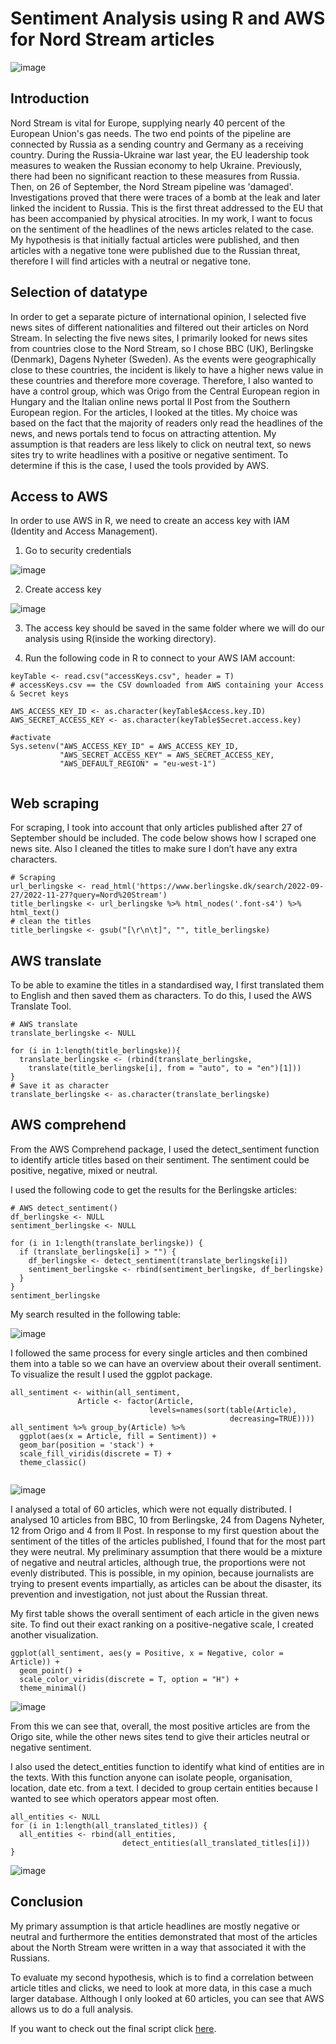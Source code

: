 
# Sentiment Analysis using R and AWS for Nord Stream articles #

![image](https://user-images.githubusercontent.com/113236007/216640326-93903f84-8fa8-4413-af46-50dc06e0cfd1.png)

## Introduction ##

Nord Stream is vital for Europe, supplying nearly 40 percent of the European Union's gas needs. The two end points of the pipeline are connected by Russia as a sending country and Germany as a receiving country. During the Russia-Ukraine war last year, the EU leadership took measures to weaken the Russian economy to help Ukraine. Previously, there had been no significant reaction to these measures from Russia. Then, on 26 of September, the Nord Stream pipeline was 'damaged'. Investigations proved that there were traces of a bomb at the leak and later linked the incident to Russia. This is the first threat addressed to the EU that has been accompanied by physical atrocities. In my work, I want to focus on the sentiment of the headlines of the news articles related to the case. My hypothesis is that initially factual articles were published, and then articles with a negative tone were published due to the Russian threat, therefore I will find articles with a neutral or negative tone.

## Selection of datatype ##

In order to get a separate picture of international opinion, I selected five news sites of different nationalities and filtered out their articles on Nord Stream. In selecting the five news sites, I primarily looked for news sites from countries close to the Nord Stream, so I chose BBC (UK), Berlingske (Denmark), Dagens Nyheter (Sweden). As the events were geographically close to these countries, the incident is likely to have a higher news value in these countries and therefore more coverage. Therefore, I also wanted to have a control group, which was Origo from the Central European region in Hungary and the Italian online news portal Il Post from the Southern European region. For the articles, I looked at the titles. My choice was based on the fact that the majority of readers only read the headlines of the news, and news portals tend to focus on attracting attention. My assumption is that readers are less likely to click on neutral text, so news sites try to write headlines with a positive or negative sentiment. To determine if this is the case, I used the tools provided by AWS.

## Access to AWS ##

In order to use AWS in R, we need to create an access key with IAM (Identity and Access Management).

1. Go to security credentials

![image](https://user-images.githubusercontent.com/113236007/216640759-5e3781d8-21ba-42c8-a083-9a81839392b9.png)

2. Create access key

![image](https://user-images.githubusercontent.com/113236007/216640874-aa2ccd7d-3ae0-4545-84a7-0b146e527918.png)

3. The access key should be saved in the same folder where we will do our analysis using R(inside the working directory).

4. Run the following code in R to connect to your AWS IAM account:

```
keyTable <- read.csv("accessKeys.csv", header = T) 
# accessKeys.csv == the CSV downloaded from AWS containing your Access & Secret keys

AWS_ACCESS_KEY_ID <- as.character(keyTable$Access.key.ID)
AWS_SECRET_ACCESS_KEY <- as.character(keyTable$Secret.access.key)

#activate
Sys.setenv("AWS_ACCESS_KEY_ID" = AWS_ACCESS_KEY_ID,
           "AWS_SECRET_ACCESS_KEY" = AWS_SECRET_ACCESS_KEY,
           "AWS_DEFAULT_REGION" = "eu-west-1")
      
```


## Web scraping ##

For scraping, I took into account that only articles published after 27 of September should be included. The code below shows how I scraped one news site. Also I cleaned the titles to make sure I don’t have any extra characters.

```
# Scraping
url_berlingske <- read_html('https://www.berlingske.dk/search/2022-09-27/2022-11-27?query=Nord%20Stream')
title_berlingske <- url_berlingske %>% html_nodes('.font-s4') %>% html_text()
# clean the titles
title_berlingske <- gsub("[\r\n\t]", "", title_berlingske)

```

## AWS translate ##

To be able to examine the titles in a standardised way, I first translated them to English and then saved them as characters. To do this, I used the AWS Translate Tool.

```
# AWS translate
translate_berlingske <- NULL

for (i in 1:length(title_berlingske)){ 
  translate_berlingske <- (rbind(translate_berlingske,
    translate(title_berlingske[i], from = "auto", to = "en")[1]))
}
# Save it as character
translate_berlingske <- as.character(translate_berlingske)

```

## AWS comprehend ##

From the AWS Comprehend package, I used the detect_sentiment function to identify article titles based on their sentiment. The sentiment could be positive, negative, mixed or neutral.

I used the following code to get the results for the Berlingske articles:

```
# AWS detect_sentiment()
df_berlingske <- NULL
sentiment_berlingske <- NULL 

for (i in 1:length(translate_berlingske)) {   
  if (translate_berlingske[i] > "") {
    df_berlingske <- detect_sentiment(translate_berlingske[i]) 
    sentiment_berlingske <- rbind(sentiment_berlingske, df_berlingske)
  }
}
sentiment_berlingske

```

My search resulted in the following table:

![image](https://user-images.githubusercontent.com/113236007/216641710-adecea15-ca78-4c4a-ad0e-d50863f8ecca.png)

I followed the same process for every single articles and then combined them into a table so we can have an overview about their overall sentiment. To visualize the result I used the ggplot package.

```
all_sentiment <- within(all_sentiment,
               Article <- factor(Article,
                               levels=names(sort(table(Article),
                                                 decreasing=TRUE))))
all_sentiment %>% group_by(Article) %>% 
  ggplot(aes(x = Article, fill = Sentiment)) +
  geom_bar(position = 'stack') +
  scale_fill_viridis(discrete = T) +
  theme_classic()
  
```

![image](https://user-images.githubusercontent.com/113236007/216641891-96def2e4-a7d8-4402-b447-c177eeebe6e3.png)


I analysed a total of 60 articles, which were not equally distributed. I analysed 10 articles from BBC, 10 from Berlingske, 24 from Dagens Nyheter, 12 from Origo and 4 from Il Post. In response to my first question about the sentiment of the titles of the articles published, I found that for the most part they were neutral. My preliminary assumption that there would be a mixture of negative and neutral articles, although true, the proportions were not evenly distributed. This is possible, in my opinion, because journalists are trying to present events impartially, as articles can be about the disaster, its prevention and investigation, not just about the Russian threat.

My first table shows the overall sentiment of each article in the given news site. To find out their exact ranking on a positive-negative scale, I created another visualization.

```
ggplot(all_sentiment, aes(y = Positive, x = Negative, color = Article)) +
  geom_point() +
  scale_color_viridis(discrete = T, option = "H") +
  theme_minimal()
```

![image](https://user-images.githubusercontent.com/113236007/216650563-4b40d9a5-bb78-4683-b812-ec6c065bf066.png)


From this we can see that, overall, the most positive articles are from the Origo site, while the other news sites tend to give their articles neutral or negative sentiment.

I also used the detect_entities function to identify what kind of entities are in the texts. With this function anyone can isolate people, organisation, location, date etc. from a text. I decided to group certain entities because I wanted to see which operators appear most often.

```
all_entities <- NULL
for (i in 1:length(all_translated_titles)) {
  all_entities <- rbind(all_entities, 
                         detect_entities(all_translated_titles[i]))
}

```

![image](https://user-images.githubusercontent.com/113236007/216650715-ceb0eef9-b5e1-4418-9e7a-fbbd5e8bf67d.png)


## Conclusion ##

My primary assumption is that article headlines are mostly negative or neutral and furthermore the entities demonstrated that most of the articles about the North Stream were written in a way that associated it with the Russians.

To evaluate my second hypothesis, which is to find a correlation between article titles and clicks, we need to look at more data, in this case a much larger database. Although I only looked at 60 articles, you can see that AWS allows us to do a full analysis.

If you want to check out the final script click [here](https://gist.github.com/akos-almasi/4029f2825b07fe3fa166742d6ceb525b).

